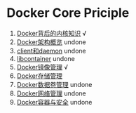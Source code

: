 # Docker Core Priciple
1. [Docker背后的内核知识](https://github.com/PengJianMin/DockerCore/blob/main/Docker%E8%83%8C%E5%90%8E%E7%9A%84%E5%86%85%E6%A0%B8%E7%9F%A5%E8%AF%86.md) √
2. [Docker架构概览]() undone
3. [client和daemon]() undone
4. [libcontainer]() undone
5. [Docker镜像管理](https://github.com/PengJianMin/DockerCore/blob/main/Docker%E9%95%9C%E5%83%8F%E7%AE%A1%E7%90%86.md) √
6. [Docker存储管理](https://github.com/PengJianMin/DockerCore/blob/main/Docker%E5%AD%98%E5%82%A8%E7%AE%A1%E7%90%86.md) 
7. [Docker数据卷管理]() undone
8. [Docker网络管理]() undone
9. [Docker容器与安全]() undone
